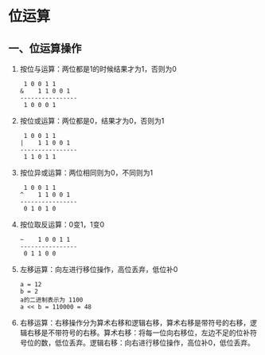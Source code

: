 # 位运算

## 一、位运算操作

1. 按位与运算：两位都是1的时候结果才为1，否则为0

   ```wiki
   	1 0 0 1 1
   &	1 1 0 0 1
   ----------------
   	1 0 0 0 1
   ```

2. 按位或运算：两位都是0，结果才为0，否则为1

   ```wiki
   	1 0 0 1 1
   |	1 1 0 0 1
   ----------------
   	1 1 0 1 1
   ```

3. 按位异或运算：两位相同则为0，不同则为1

   ```wiki
   	1 0 0 1 1
   ^	1 1 0 0 1
   ----------------
   	0 1 0 1 0
   ```

4. 按位取反运算：0变1，1变0

   ```wiki
   ~	1 0 0 1 1
   ----------------
   	0 1 1 0 0
   ```

5. 左移运算：向左进行移位操作，高位丢弃，低位补0

   ```wiki
   a = 12
   b = 2
   a的二进制表示为 1100
   a << b = 110000 = 48
   ```

6. 右移运算：右移操作分为算术右移和逻辑右移，算术右移是带符号的右移，逻辑右移是不带符号的右移。算术右移：将每一位向右移位，左边不足的位补符号位的数，低位丢弃。逻辑右移：向右进行移位操作，高位补0，低位丢弃。

   ```wiki
   
   ```

   

